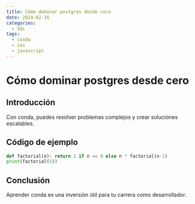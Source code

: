 ```yaml
---
title: Cómo dominar postgres desde cero
date: 2024-02-16
categories:
  - SQL
tags:
  - conda
  - ios
  - javascript
---
```


# Cómo dominar postgres desde cero

## Introducción

Con conda, puedes resolver problemas complejos y crear soluciones escalables.

## Código de ejemplo

```python
def factorial(n): return 1 if n == 0 else n * factorial(n-1)
print(factorial(5))
```

## Conclusión

Aprender conda es una inversión útil para tu carrera como desarrollador.